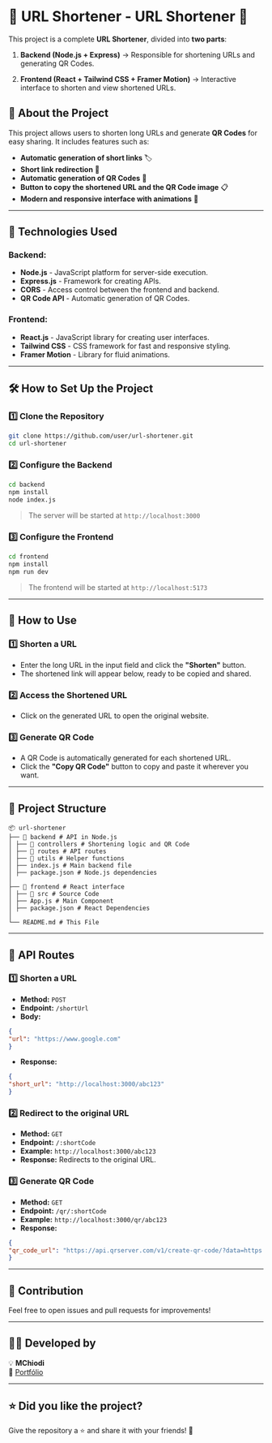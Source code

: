 # 🔗 URL Shortener - URL Shortener 🚀

This project is a complete **URL Shortener**, divided into **two parts**:

1. **Backend (Node.js + Express)** → Responsible for shortening URLs and generating QR Codes.

2. **Frontend (React + Tailwind CSS + Framer Motion)** → Interactive interface to shorten and view shortened URLs.

## 📌 **About the Project**
This project allows users to shorten long URLs and generate **QR Codes** for easy sharing. It includes features such as:
- **Automatic generation of short links** 🏷️
- **Short link redirection** 🔄
- **Automatic generation of QR Codes** 📲
- **Button to copy the shortened URL and the QR Code image** 📋
- **Modern and responsive interface with animations** 🎨

---

## 🚀 **Technologies Used**
### **Backend:**
- **Node.js** - JavaScript platform for server-side execution.
- **Express.js** - Framework for creating APIs.
- **CORS** - Access control between the frontend and backend.
- **QR Code API** - Automatic generation of QR Codes.

### **Frontend:**
- **React.js** - JavaScript library for creating user interfaces.
- **Tailwind CSS** - CSS framework for fast and responsive styling.
- **Framer Motion** - Library for fluid animations.

---

## 🛠️ **How ​​to Set Up the Project**
### **1️⃣ Clone the Repository**
```bash
git clone https://github.com/user/url-shortener.git
cd url-shortener
```

### **2️⃣ Configure the Backend**
```bash
cd backend
npm install
node index.js
```
> The server will be started at `http://localhost:3000`

### **3️⃣ Configure the Frontend**
```bash
cd frontend
npm install
npm run dev
```
> The frontend will be started at `http://localhost:5173`

---

## 🎯 **How ​​to Use**
### **1️⃣ Shorten a URL**
- Enter the long URL in the input field and click the **"Shorten"** button.
- The shortened link will appear below, ready to be copied and shared.

### **2️⃣ Access the Shortened URL**
- Click on the generated URL to open the original website.

### **3️⃣ Generate QR Code**
- A QR Code is automatically generated for each shortened URL.
- Click the **"Copy QR Code"** button to copy and paste it wherever you want.

---

## 📂 **Project Structure**
```
📦 url-shortener
├── 📁 backend # API in Node.js
│ ├── 📁 controllers # Shortening logic and QR Code
│ ├── 📁 routes # API routes
│ ├── 📁 utils # Helper functions
│ ├── index.js # Main backend file
│ ├── package.json # Node.js dependencies
│
├── 📁 frontend # React interface
│ ├── 📁 src # Source Code
│ ├── App.js # Main Component
│ ├── package.json # React Dependencies
│
└── README.md # This File
```
---

## 📖 **API Routes**
### **1️⃣ Shorten a URL**
- **Method:** `POST`
- **Endpoint:** `/shortUrl`
- **Body:**
```json
{
"url": "https://www.google.com"
}
```
- **Response:**
```json
{
"short_url": "http://localhost:3000/abc123"
}
```

### **2️⃣ Redirect to the original URL**
- **Method:** `GET`
- **Endpoint:** `/:shortCode`
- **Example:** `http://localhost:3000/abc123`
- **Response:** Redirects to the original URL.

### **3️⃣ Generate QR Code**
- **Method:** `GET`
- **Endpoint:** `/qr/:shortCode`
- **Example:** `http://localhost:3000/qr/abc123`
- **Response:**
```json
{
"qr_code_url": "https://api.qrserver.com/v1/create-qr-code/?data=https://www.google.com&size=150x150"
}
```

---

## 🤝 **Contribution**
Feel free to open issues and pull requests for improvements!

---

## 👨‍💻 **Developed by**
💡 **MChiodi**  
🔗 [Portfólio](https://matheuschiodi.github.io/Portfolio/)  

---

## ⭐ **Did you like the project?**
Give the repository a ⭐ and share it with your friends! 🚀
